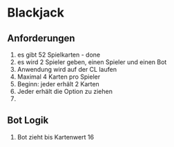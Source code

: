 # Blackjack

## Anforderungen

1. es gibt 52 Spielkarten                                - done
2. es wird 2 Spieler geben, einen Spieler und einen Bot
3. Anwendung wird auf der CL laufen
4. Maximal 4 Karten pro Spieler
5. Beginn: jeder erhält 2 Karten
6. Jeder erhält die Option zu ziehen
7. 

## Bot Logik

1. Bot zieht bis Kartenwert 16
